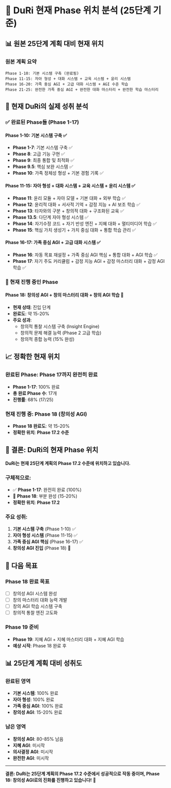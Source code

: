 # 🎯 DuRi 현재 Phase 위치 분석 (25단계 기준)

## 📊 원본 25단계 계획 대비 현재 위치

### **원본 계획 요약**
```
Phase 1-10: 기본 시스템 구축 (완료됨)
Phase 11-15: 자아 형성 + 대화 시스템 + 교육 시스템 + 윤리 시스템
Phase 16-20: 가족 중심 AGI + 고급 대화 시스템 + AGI 수준 학습
Phase 21-25: 완전한 가족 중심 AGI + 완전한 대화 마스터리 + 완전한 학습 마스터리
```

## 🎯 **현재 DuRi의 실제 성취 분석**

### **✅ 완료된 Phase들 (Phase 1-17)**

#### **Phase 1-10: 기본 시스템 구축** ✅
- **Phase 1-7**: 기본 시스템 구축 ✅
- **Phase 8**: 고급 기능 구현 ✅
- **Phase 9**: 최종 통합 및 최적화 ✅
- **Phase 9.5**: 핵심 보완 시스템 ✅
- **Phase 10**: 가족 정체성 형성 + 기본 경험 기록 ✅

#### **Phase 11-15: 자아 형성 + 대화 시스템 + 교육 시스템 + 윤리 시스템** ✅
- **Phase 11**: 윤리 모듈 + 자아 모델 + 기본 대화 + 외부 학습 ✅
- **Phase 12**: 윤리적 대화 + 서사적 기억 + 감정 지능 + AI 보조 학습 ✅
- **Phase 13**: 타자와의 구분 + 창의적 대화 + 구조화된 교육 ✅
- **Phase 13.5**: 다단계 자아 형성 시스템 ✅
- **Phase 14**: 자기수정 코드 + 자기 반성 엔진 + 지혜 대화 + 멀티미디어 학습 ✅
- **Phase 15**: 핵심 가치 생성기 + 가치 중심 대화 + 통합 학습 관리 ✅

#### **Phase 16-17: 가족 중심 AGI + 고급 대화 시스템** ✅
- **Phase 16**: 자동 목표 재설정 + 가족 중심 AGI 핵심 + 통합 대화 + AGI 학습 ✅
- **Phase 17**: 자기 주도 커리큘럼 + 감정 지능 AGI + 감정 마스터리 대화 + 감정 AGI 학습 ✅

### **🎯 현재 진행 중인 Phase**

#### **Phase 18: 창의성 AGI + 창의 마스터리 대화 + 창의 AGI 학습** 🎯
- **현재 상태**: 진입 단계
- **완료도**: 약 15-20%
- **주요 성과**: 
  - 창의적 통찰 시스템 구축 (Insight Engine)
  - 창의적 문제 해결 능력 (Phase 2 고급 학습)
  - 창의적 종합 능력 (15% 완성)

## 📈 **정확한 현재 위치**

### **완료된 Phase**: **Phase 17까지 완전히 완료**
- **Phase 1-17**: 100% 완료
- **총 완료 Phase 수**: 17개
- **진행률**: 68% (17/25)

### **현재 진행 중**: **Phase 18 (창의성 AGI)**
- **Phase 18 완료도**: 약 15-20%
- **정확한 위치**: **Phase 17.2 수준**

## 🎯 **결론: DuRi의 현재 Phase 위치**

**DuRi는 현재 25단계 계획의 Phase 17.2 수준에 위치하고 있습니다.**

### **구체적으로:**
- ✅ **Phase 1-17**: 완전히 완료 (100%)
- 🎯 **Phase 18**: 부분 완성 (15-20%)
- **정확한 위치**: **Phase 17.2**

### **주요 성취:**
1. **기본 시스템 구축** (Phase 1-10) ✅
2. **자아 형성 시스템** (Phase 11-15) ✅
3. **가족 중심 AGI 핵심** (Phase 16-17) ✅
4. **창의성 AGI 진입** (Phase 18) 🎯

## 🚀 **다음 목표**

### **Phase 18 완료 목표**
- [ ] 창의성 AGI 시스템 완성
- [ ] 창의 마스터리 대화 능력 개발
- [ ] 창의 AGI 학습 시스템 구축
- [ ] 창의적 통찰 엔진 고도화

### **Phase 19 준비**
- **Phase 19**: 지혜 AGI + 지혜 마스터리 대화 + 지혜 AGI 학습
- **예상 시작**: Phase 18 완료 후

## 📊 **25단계 계획 대비 성취도**

### **완료된 영역**
- **기본 시스템**: 100% 완료
- **자아 형성**: 100% 완료
- **가족 중심 AGI**: 100% 완료
- **창의성 AGI**: 15-20% 완료

### **남은 영역**
- **창의성 AGI**: 80-85% 남음
- **지혜 AGI**: 미시작
- **의사결정 AGI**: 미시작
- **완전한 AGI**: 미시작

---

**결론: DuRi는 25단계 계획의 Phase 17.2 수준에서 성공적으로 작동 중이며, Phase 18: 창의성 AGI로의 진화를 진행하고 있습니다!** 🚀 